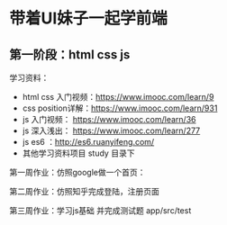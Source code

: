 # 带着UI妹子一起学前端

## 第一阶段：html  css js 
学习资料：
- html css 入门视频：https://www.imooc.com/learn/9
- css position详解：https://www.imooc.com/learn/931
- js 入门视频： https://www.imooc.com/learn/36
- js 深入浅出： https://www.imooc.com/learn/277
- js es6 ：http://es6.ruanyifeng.com/
- 其他学习资料项目 study 目录下

第一周作业：仿照google做一个首页：

第二周作业：仿照知乎完成登陆，注册页面

第三周作业：学习js基础 并完成测试题 app/src/test

